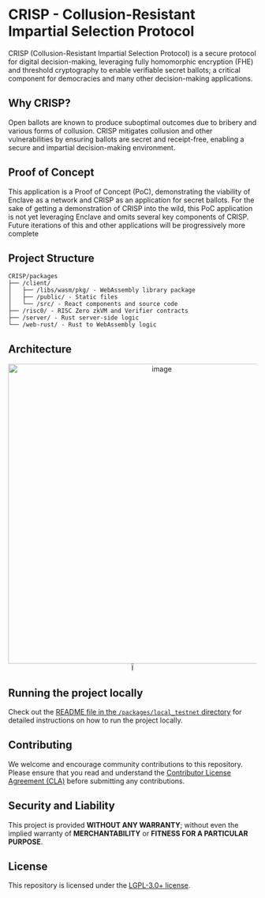 # CRISP - Collusion-Resistant Impartial Selection Protocol

CRISP (Collusion-Resistant Impartial Selection Protocol) is a secure protocol for digital decision-making, leveraging fully homomorphic encryption (FHE) and threshold cryptography to enable verifiable secret ballots; a critical component for democracies and many other decision-making applications.

## Why CRISP?

Open ballots are known to produce suboptimal outcomes due to bribery and various forms of collusion. CRISP mitigates collusion and other vulnerabilities by ensuring ballots are secret and receipt-free, enabling a secure and impartial decision-making environment.

## Proof of Concept

This application is a Proof of Concept (PoC), demonstrating the viability of Enclave as a network and CRISP as an application for secret ballots. For the sake of getting a demonstration of CRISP into the wild, this PoC application is not yet leveraging Enclave and omits several key components of CRISP. Future iterations of this and other applications will be progressively more complete

## Project Structure

```
CRISP/packages
├── /client/
│   ├── /libs/wasm/pkg/ - WebAssembly library package
│   ├── /public/ - Static files
│   └── /src/ - React components and source code
├── /risc0/ - RISC Zero zkVM and Verifier contracts
├── /server/ - Rust server-side logic
└── /web-rust/ - Rust to WebAssembly logic
```

## Architecture
<p align="center">
<img width="607" alt="image" src="https://github.com/gnosisguild/CRISP/assets/19823989/c8881fe2-1e66-4d99-9347-24e4edc91516">Ï
</p>

## Running the project locally

Check out the [README file in the `/packages/local_testnet` directory](packages/local_testnet/Readme.md) for detailed instructions on how to run the project locally.

## Contributing

We welcome and encourage community contributions to this repository. Please ensure that you read and understand the [Contributor License Agreement (CLA)](https://github.com/gnosisguild/CLA) before submitting any contributions.

## Security and Liability

This project is provided **WITHOUT ANY WARRANTY**; without even the implied warranty of **MERCHANTABILITY** or **FITNESS FOR A PARTICULAR PURPOSE**.

## License

This repository is licensed under the [LGPL-3.0+ license](LICENSE).